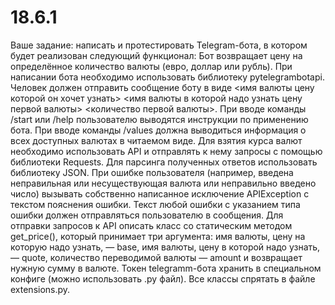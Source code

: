 # 18.6.1
Ваше задание: написать и протестировать Telegram-бота, в котором будет реализован следующий функционал:  Бот возвращает цену на определённое количество валюты (евро, доллар или рубль). При написании бота необходимо использовать библиотеку pytelegrambotapi. Человек должен отправить сообщение боту в виде &lt;имя валюты цену которой он хочет узнать> &lt;имя валюты в которой надо узнать цену первой валюты> &lt;количество первой валюты>. При вводе команды /start или /help пользователю выводятся инструкции по применению бота. При вводе команды /values должна выводиться информация о всех доступных валютах в читаемом виде. Для взятия курса валют необходимо использовать API и отправлять к нему запросы с помощью библиотеки Requests. Для парсинга полученных ответов использовать библиотеку JSON. При ошибке пользователя (например, введена неправильная или несуществующая валюта или неправильно введено число) вызывать собственно написанное исключение APIException с текстом пояснения ошибки. Текст любой ошибки с указанием типа ошибки должен отправляться пользователю в сообщения. Для отправки запросов к API описать класс со статическим методом get_price(), который принимает три аргумента: имя валюты, цену на которую надо узнать, — base, имя валюты, цену в которой надо узнать, — quote, количество переводимой валюты — amount и возвращает нужную сумму в валюте. Токен telegramm-бота хранить в специальном конфиге (можно использовать .py файл). Все классы спрятать в файле extensions.py.
